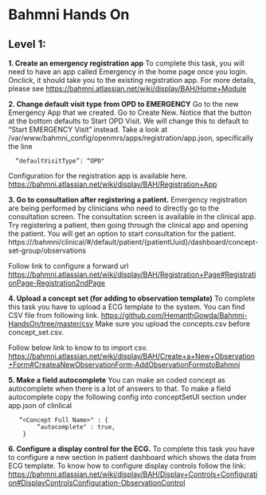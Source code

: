 


Bahmni Hands On
===============

Level 1:
--------
 **1. Create an emergency registration app**
To complete this task, you will need to have an app called Emergency in the home page once you login. Onclick, it should take you to the existing registration app. For more details, please see
     https://bahmni.atlassian.net/wiki/display/BAH/Home+Module
     
 **2. Change default visit type from OPD to EMERGENCY**
 Go to the new Emergency App that we created. Go to Create New. Notice that the button at the bottom defaults to Start OPD Visit. We will change this to default to “Start EMERGENCY Visit” instead. 
Take a look at /var/www/bahmni_config/openmrs/apps/registration/app.json, specifically the line

      “defaultVisitType”: “OPD"

Configuration for the registration app is available here.
https://bahmni.atlassian.net/wiki/display/BAH/Registration+App

 **3. Go to consultation after registering a patient.**
 Emergency registration are being performed by clinicians who need to directly go to the consultation screen. The consultation screen is available in the clinical app. Try registering a patient, then going through the clinical app and opening the patient. You will get an option to start consultation for the patient. 
 https://<ip>/bahmni/clinical/#/default/patient/{patientUuid}/dashboard/concept-set-group/observations
 
Follow link to configure a forward url
https://bahmni.atlassian.net/wiki/display/BAH/Registration+Page#RegistrationPage-Registration2ndPage

 **4. Upload a concept set (for adding to observation template)**
 To complete this task you have to upload a ECG template to the system.
 You can find CSV file from following link.
 https://github.com/HemanthGowda/Bahmni-HandsOn/tree/master/csv
 Make sure you upload the concepts.csv before concept_set.csv.

Follow below link to know to to import csv.
https://bahmni.atlassian.net/wiki/display/BAH/Create+a+New+Observation+Form#CreateaNewObservationForm-AddObservationFormstoBahmni
 
 **5. Make a field autocomplete**
 You can make an coded concept as autocomplete when there is a lot of answers to that.
 To make a field autocomplete copy the following config into conceptSetUI section under app.json of clinlical

       “<Concept Full Name>" : {
			“autocomplete" : true,
       	}

 **6. Configure a display control for the ECG.**
 To complete this task you have to configure a new section in patient dashboard which shows the data from ECG template.
 To know how to configure display controls follow the link:
 https://bahmni.atlassian.net/wiki/display/BAH/Display+Controls+Configuration#DisplayControlsConfiguration-ObservationControl
